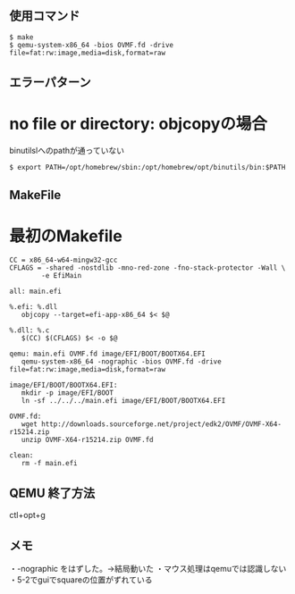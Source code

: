 ## 使用コマンド
```
$ make
$ qemu-system-x86_64 -bios OVMF.fd -drive file=fat:rw:image,media=disk,format=raw
```

## エラーパターン
# no file or directory: objcopyの場合
binutilslへのpathが通っていない
```
$ export PATH=/opt/homebrew/sbin:/opt/homebrew/opt/binutils/bin:$PATH 
```


## MakeFile 
# 最初のMakefile
 ```
 CC = x86_64-w64-mingw32-gcc
CFLAGS = -shared -nostdlib -mno-red-zone -fno-stack-protector -Wall \
         -e EfiMain

all: main.efi

%.efi: %.dll
	objcopy --target=efi-app-x86_64 $< $@

%.dll: %.c
	$(CC) $(CFLAGS) $< -o $@

qemu: main.efi OVMF.fd image/EFI/BOOT/BOOTX64.EFI
	qemu-system-x86_64 -nographic -bios OVMF.fd -drive file=fat:rw:image,media=disk,format=raw

image/EFI/BOOT/BOOTX64.EFI:
	mkdir -p image/EFI/BOOT
	ln -sf ../../../main.efi image/EFI/BOOT/BOOTX64.EFI

OVMF.fd:
	wget http://downloads.sourceforge.net/project/edk2/OVMF/OVMF-X64-r15214.zip
	unzip OVMF-X64-r15214.zip OVMF.fd

clean:
	rm -f main.efi

 ```


 ## QEMU 終了方法
 ctl+opt+g

 ## メモ
 ・-nographic をはずした。->結局動いた
 ・マウス処理はqemuでは認識しない
 ・5-2でguiでsquareの位置がずれている
